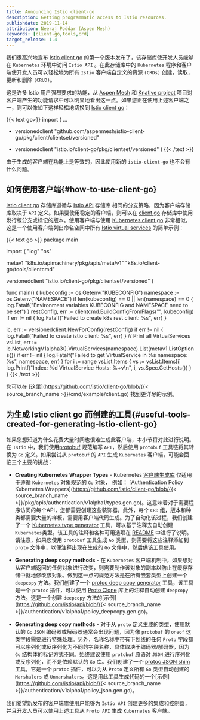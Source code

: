 ```yaml
---
title: Announcing Istio client-go
description: Getting programmatic access to Istio resources.
publishdate: 2019-11-14
attribution: Neeraj Poddar (Aspen Mesh)
keywords: [client-go,tools,crd]
target_release: 1.4
---
```


我们很高兴地宣布 [Istio client go](https://github.com/istio/client-go) 的第一个版本发布了，该存储库使开发人员能够在 `Kubernetes` 环境中访问 `Istio API` 。在此存储库中的 `Kubernetes` 程序和客户端使开发人员可以轻松地为所有 `Istio` 客户端自定义的资源 `(CRDs)` 创建，读取，更新和删除 `(CRUD)`。

这是许多 Istio 用户强烈要求的功能，从 [Aspen Mesh](https://github.com/aspenmesh/istio-client-go)
和 [Knative project](https://github.com/knative/pkg)  项目对客户端产生的功能请求中可以明显地看出这一点。如果您正在使用上述客户端之一，则可以像如下这样轻松地切换到 [Istio client go](https://github.com/istio/client-go)：

{{< text go>}}
import (
  ...
  - versionedclient "github.com/aspenmesh/istio-client-go/pkg/client/clientset/versioned"
  + versionedclient "istio.io/client-go/pkg/clientset/versioned"
)
{{< /text >}}

由于生成的客户端在功能上是等效的，因此使用新的 `istio-client-go` 也不会有什么问题。

## 如何使用客户端{#how-to-use-client-go}

[Istio client go](https://github.com/istio/client-go) 存储库遵循与 [Istio API](https://github.com/istio/api) 存储库 相同的分支策略，因为客户端存储库取决于 `API` 定义。如果要使用稳定的客户端，则可以在 [client go](https://github.com/istio/client-go) 存储库中使用发行版分支或标记的版本。使用客户端与使用 [Kubernetes client go](https://github.com/kubernetes/client-go) 非常相似，这是一个使用客户端列出命名空间中所有 [Istio
virtual services](/zh/docs/reference/config/networking/virtual-service) 的简单示例：

{{< text go >}}
package main

import (
  "log"
  "os"

  metav1 "k8s.io/apimachinery/pkg/apis/meta/v1"
  "k8s.io/client-go/tools/clientcmd"

  versionedclient "istio.io/client-go/pkg/clientset/versioned"
)

func main() {
  kubeconfig := os.Getenv("KUBECONFIG")
  namespace := os.Getenv("NAMESPACE")
  if len(kubeconfig) == 0 || len(namespace) == 0 {
    log.Fatalf("Environment variables KUBECONFIG and NAMESPACE need to be set")
  }
  restConfig, err := clientcmd.BuildConfigFromFlags("", kubeconfig)
  if err != nil {
    log.Fatalf("Failed to create k8s rest client: %s", err)
  }

  ic, err := versionedclient.NewForConfig(restConfig)
  if err != nil {
    log.Fatalf("Failed to create istio client: %s", err)
  }
  // Print all VirtualServices
  vsList, err := ic.NetworkingV1alpha3().VirtualServices(namespace).List(metav1.ListOptions{})
  if err != nil {
    log.Fatalf("Failed to get VirtualService in %s namespace: %s", namespace, err)
  }
  for i := range vsList.Items {
    vs := vsList.Items[i]
    log.Printf("Index: %d VirtualService Hosts: %+v\n", i, vs.Spec.GetHosts())
  }
}
{{< /text >}}

您可以在 [这里](https://github.com/istio/client-go/blob/{{< source_branch_name >}}/cmd/example/client.go) 找到更详尽的示例。

## 为生成 Istio client go 而创建的工具{#useful-tools-created-for-generating-Istio-client-go}

如果您想知道为什么花费大量时间也很难生成此客户端，本小节将对此进行说明。在 `Istio` 中，我们使用[protobuf](https://developers.google.com/protocol-buffers) 规范编写 `API`，然后使用 `protobuf` 工具链将其转换为 `Go` 定义。如果尝试从 `protobuf` 的 `API` 生成 `Kubernetes` 客户端，可能会面临三个主要的挑战：

* **Creating Kubernetes Wrapper Types** - Kubernetes [客户端生成库](https://github.com/kubernetes/code-generator/tree/master/cmd/client-gen)
仅适用于遵循 `Kubernetes` 对象规范的 `Go` 对象， 例如： [Authentication Policy Kubernetes Wrappers](https://github.com/istio/client-go/blob/{{< source_branch_name >}}/pkg/apis/authentication/v1alpha1/types.gen.go)。这意味着对于需要程序访问的每个API，您都需要创建这些装饰器。此外，每个 `CRD` 组，版本和种类都需要大量的样板，需要用客户端代码生成。为了自动化该过程，我们创建了一个 [Kubernetes type
generator](https://github.com/istio/tools/tree/master/cmd/kubetype-gen) 工具，可以基于注释去自动创建 `Kubernetes`类型。该工具的注释和各种可用选项在 [README](https://github.com/istio/tools/blob/master/cmd/kubetype-gen/README.md) 中进行了说明。请注意，如果您使用 `protobuf` 工具生成 `Go` 类型，则需要将这些注释添加到 `proto` 文件中，以便注释出现在生成的 `Go` 文件中，然后供该工具使用。

* **Generating deep copy methods** - 在 `Kubernetes` 客户端机制中，如果想对从客户端返回的任何对象进行改变，则需要制作该对象的副本以防止在缓存存储中就地修改该对象。做到这一点的规范方法是在所有嵌套类型上创建一个 `deepcopy` 方法。我们创建了一个 [protoc deep copy
generator](https://github.com/istio/tools/tree/master/cmd/protoc-gen-deepcopy) 工具，该工具是一个 `protoc` 插件，可以使用 [Proto
Clone](https://godoc.org/github.com/golang/protobuf/proto#Clone) 库上的注释自动创建 `deepcopy` 方法。这是一个创建 `deepcopy` 方法的[示例](https://github.com/istio/api/blob/{{< source_branch_name >}}/authentication/v1alpha1/policy_deepcopy.gen.go)。

* **Generating deep copy methods** - 对于从 `proto` 定义生成的类型，使用默认的 `Go` `JSON` 编码器或解码器通常会出现问题，因为像 `protobuf` 的 `oneof` 这类字段需要进行特殊处理。另外，名称名称中带有下划线的任何 `Proto` 字段都可以序列化或反序列化为不同的字段名称，具体取决于编码器/解码器，因为 `Go` 结构体的标记方式[不同](https://github.com/istio/istio/issues/17600)。始终建议使用 `protobuf` 原语对 `JSON` 进行序列化或反序列化，而不是依赖默认的 `Go` 库。我们创建了一个 [protoc JSON shim](https://github.com/istio/tools/tree/master/cmd/protoc-gen-jsonshim) 工具，它是一个 `protoc` 插件，可以为从 `Proto` 定义所有 `Go` 类型自动创建的 `Marshalers` 或 `Unmarshalers`。这是用此工具生成代码的一个[示例](https://github.com/istio/api/blob/{{< source_branch_name >}}/authentication/v1alpha1/policy_json.gen.go)。

我们希望新发布的客户端库使用户能够为 `Istio API` 创建更多的集成和控制器，并且开发人员可以使用上述工具从 `Proto API` 生成 `Kubernetes` 客户端。

